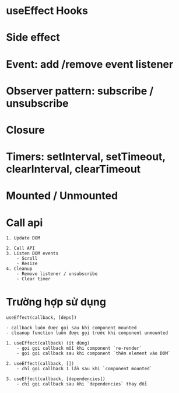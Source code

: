 # useEffect Hooks

# Side effect
# Event: add /remove event listener
# Observer pattern: subscribe / unsubscribe
# Closure
# Timers: setInterval, setTimeout, clearInterval, clearTimeout
# Mounted / Unmounted
# Call api

```
1. Update DOM

2. Call API
3. Listen DOM events
    - Scroll
    - Resize
4. Cleanup
    - Remove listener / unsubscribe
    - Clear timer
```
# Trường hợp sử dụng

`useEffect(callback, [deps])`

```
- callback luôn được gọi sau khi component mounted
- cleanup function luôn được gọi trước khi component unmounted

1. useEffect(callback) (ít dùng)
    - gọi gọi callback mỗi khi component `re-render`
    - gọi gọi callback sau khi component `thêm element vào DOM`

2. useEffect(callback, [])
    - chỉ gọi callback 1 lần sau khi `component mounted`
    
3. useEffect(callback, [dependencies])
    - chỉ gọi callback sau khi `dependencies` thay đổi
```
